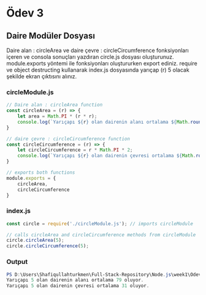 # Ödev 3
## Daire Modüler Dosyası

Daire alan : circleArea ve daire çevre : circleCircumference fonksiyonları içeren ve consola sonuçları yazdıran circle.js dosyası oluşturunuz.
module.exports yöntemi ile fonksiyonları oluştururken export ediniz.
require ve object destructing kullanarak index.js dosyasında yarıçap (r) 5 olacak şekilde ekran çıktısını alınız.

### circleModule.js
```js
// Daire alan : circleArea function
const circleArea = (r) => {
    let area = Math.PI * (r * r);
    console.log(`Yarıçapı ${r} olan dairenin alanı ortalama ${Math.round(area)} oluyor.`);
}

// daire çevre : circleCircumference function
const circleCircumference = (r) => {
    let circleCircumference = r * Math.PI * 2;
    console.log(`Yarıçapı ${r} olan dairenin çevresi ortalama ${Math.round(circleCircumference)} oluyor.`);
}

// exports both functions
module.exports = {
    circleArea,
    circleCircumference
}
```

### index.js
```js
const circle = require('./circleModule.js'); // imports circleModule

// calls circleArea and circleCircumference methods from circleModule
circle.circleArea(5);
circle.circleCircumference(5);
```

### Output
```powershell
PS D:\Users\Shafiqullahturkmen\Full-Stack-Repository\Node.js\week1\Ödev_3_Daire_Modülü> node .\index.js
Yarıçapı 5 olan dairenin alanı ortalama 79 oluyor.
Yarıçapı 5 olan dairenin çevresi ortalama 31 oluyor.
```